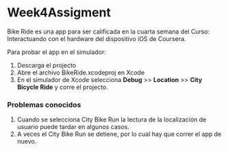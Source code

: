 # Week4Assigment
Bike Ride es una app para ser calificada en la cuarta semana del Curso: Interactuando con el hardware del dispositivo iOS de Coursera.

Para probar el app en el simulador:
1. Descarga el projecto 
2. Abre el archivo BikeRide.xcodeproj en Xcode
3. En el simulador de Xcode selecciona __Debug__ >> __Location__ >> __City Bicycle Ride__ y corre el projecto.

### Problemas conocidos
1. Cuando se selecciona City Bike Run la lectura de la localización de usuario puede tardar en algunos casos.
2. A veces el City Bike Run se detiene, por lo cual hay que correr el app de nuevo.
